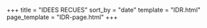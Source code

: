 +++
title = "IDEES RECUES"
sort_by = "date"
template = "IDR.html"
page_template = "IDR-page.html"
+++
